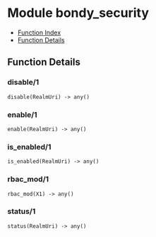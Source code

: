 

# Module bondy_security #
* [Function Index](#index)
* [Function Details](#functions)

<a name="functions"></a>

## Function Details ##

<a name="disable-1"></a>

### disable/1 ###

`disable(RealmUri) -> any()`

<a name="enable-1"></a>

### enable/1 ###

`enable(RealmUri) -> any()`

<a name="is_enabled-1"></a>

### is_enabled/1 ###

`is_enabled(RealmUri) -> any()`

<a name="rbac_mod-1"></a>

### rbac_mod/1 ###

`rbac_mod(X1) -> any()`

<a name="status-1"></a>

### status/1 ###

`status(RealmUri) -> any()`

